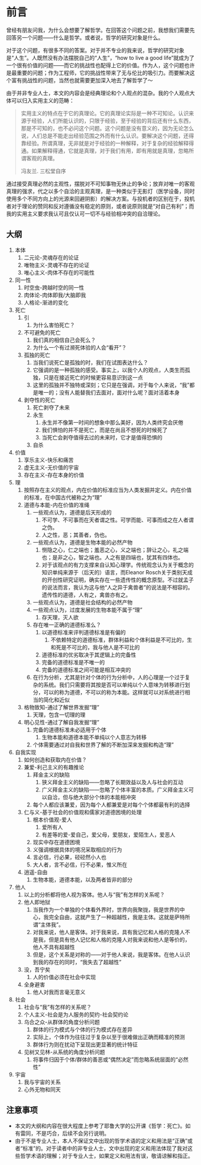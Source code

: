 # 前言

曾经有朋友问我，为什么会想要了解哲学。在回答这个问题之前，我想我们需要先回答另一个问题——什么是哲学。或者说，哲学的研究对象是什么。

对于这个问题，有很多不同的答案。对于并不专业的我来说，哲学的研究对象是“人生”。人既然没有办法摆脱自己的“人生”，“how to live a good life”就成为了一个很有价值的问题——而它的挑战性也配得上它的价值。作为人，这个问题也许是最重要的问题；作为工程师，它的挑战性带来了无与伦比的吸引力。而要解决这个富有挑战性的问题，当然也就需要更加深入地去了解哲学了～

由于并非专业人士，本文的内容会是经典理论和个人观点的混杂。我的个人观点大体可以归入实用主义的范畴：

> 实用主义的特点在于它的真理论。它的真理论实际是一种不可知论。认识来源于经验，人们所能认识的，只限于经验，至于经验的背后还有什么东西，那是不可知的，也不必问这个问题。这个问题是没有意义的，因为无论怎么说，人们总是不能走出经验范围之外而有什么认识。要解决这个问题，还得靠经验。所谓真理，无非就是对于经验的一种解释，对于复杂的经验解释得通。如果解释得通，它就是真理，对于我们有用，即有用就是真理，忽略所谓客观的真理。
>
> 冯友兰. 三松堂自序

通过接受真理必然的主观性，摆脱对不可知事物无休止的争论；放弃对唯一的客观真理的强求，代之以多个自洽的主观真理，是一种类似于无影灯（医学设备，同时使用多个不同方向上的光源来回避阴影）的解决方案。与投机者的区别在于，投机者对于理论的赞同和反对遵循没有稳定的原则，或者说原则就是“对自己有利”；而我的实用主义要求我认可且仅认可一切不与经验相冲突的自洽理论。

## 大纲

1. 本体
   1. 二元论-灵魂存在的论证
   2. 唯物主义-灵魂不存在的论证
   3. 唯心主义-肉体不存在的可能性
2. 同一性
   1. 时空虫-跨越时空的同一性
   3. 肉体论-肉体即我/大脑即我
   4. 人格论-渐进的变化
3. 死亡
   1. 引
      1. 为什么害怕死亡？
   2. 不可避免的死亡
      1. 我们真的相信自己会死么？
      2. 为什么一个有过濒死体验的人会“看开”？
   3. 孤独的死亡
      1. 当我们说死亡是孤独的时，我们在试图表达什么？
      2. 它强调的是一种孤独的感受。事实上，以我个人的观点，人类生而孤独，只是在接近死亡的时候更容易意识到这一点
      3. 这里的孤独并不独特或深刻；它只是在强调，对于每个人来说，“我”都是唯一的；没有人能替我们去面对，面对什么呢？面对活着本身
   4. 剥夺性的死亡
      1. 死亡剥夺了未来
      2. 永生
         1. 永生并不像第一时间的想象中那么美好，因为人类终究会厌倦
         2. 我们惧怕的并不是死亡，而是在尚且不想死的时候死了
         3. 当死亡会剥夺值得去过的未来时，它才是值得恐惧的
      3. 自杀
4. 价值
   1. 享乐主义-快乐和痛苦
   2. 虚无主义-无价值的宇宙
   3. 存在主义-存在本身的价值
5. 理
   1. 按照存在主义的观点，内在价值的标准应当为人类发掘并定义。内在价值的标准，在中国古代被称之为“理”
   2. 道德与本能-内在价值的准绳
      1. 一些观点认为，道德是后天形成的
         1. 不可学、不可事而在天者谓之性。可学而能、可事而成之在人者谓之伪。
         2. 人之性，恶；其善者，伪也。
      2. 一些观点认为，道德是生物本能的必然产物
         1. 恻隐之心，仁之端也；羞恶之心，义之端也；辞让之心，礼之端也；是非之心，智之端也。人之有是四端也，犹其有四体也。
         2. 对于该观点的有力支撑来自认知心理学。传统观念认为关于概念的知识单纯来源于（后天的）语言，而Eleanor Rosch关于类别天成的开创性研究证明，确实存在一些遗传性的概念原型。不过就孟子的说法而言，我认为这与他“人之异于禽兽者”的说法是不相容的。遗传性的道德，人有之，禽兽亦有之。
      3. 一些观点认为，道德是社会结构的必然产物
      4. 一些观点认为，过度发展的生物本能不属于“理”
         1. 存天理，灭人欲
      5. 存在唯一正确的道德标准么？
         1. 以道德标准来评判道德标准是有偏的
            1. 不依赖特定的道德标准，群体利益和个体利益是不可比的，生和死是不可比的，我与他人是不可比的
         2. 道德标准的优劣取决于其逻辑上的完备性
         3. 完备的道德标准是不唯一的
         4. 完备的道德标准之间可能是相互冲突的
      6. 在行为分析，尤其是针对个体的行为分析中，人的心理是一个过于复杂的系统。我们只需要将其按是否可以单纯以个人意味为转移进行划分，可以的称为道德，不可以的称为本能。这样就可以对系统进行相当的简化和近似
   3. 格物致知-通过了解世界发掘“理”
      1. 天理，包含一切理的理
   4. 明心见性-通过了解自我发掘“理”
      1. 完备的道德标准未必适用于个体
         1. 生物本能和道德本能不单纯以个人意志为转移
      2. 个体需要通过对自我和世界了解的不断加深来发掘和构造“理”
6. 自我实现
   1. 如何创造和获取内在价值？
   2. 兼爱-利己主义的有趣推论
      1. 拜金主义的缺陷
         1. 狭义拜金主义的缺陷——忽略了长期效益以及人与社会的互动
         2. 广义拜金主义的缺陷——忽略了个体丰富的本质。广义拜金主义可以自洽，但与绝大部分个体的本能相冲突
      2. 每个人都应该兼爱，因为每个人都兼爱是对每个个体都最有利的选择
   3. 仁与义-基于社会的价值观和儒家对道德困境的处理
      1. 根本价值观-爱人
         1. 爱所有人
         2. 有差等的爱-爱自己，爱父母，爱朋友，爱陌生人，爱恶人
      2. 现实中存在道德困境
      3. 义强调根据具体的境况采取相应的行为
      4. 言必信，行必果，硁硁然小人也
      5. 大人者，言不必信，行不必果，惟义所在
   4. 逍遥-自由
      1. 生物本能，道德本能，以及两者皆非的部分
7. 他人
   1. 以上的分析都将他人视为客体。他人与“我”有怎样的关系呢？
   2. 他人即地狱
      1. 当我作为一个单独的个体看外界时，世界向我聚拢，我是世界的中心，我完全自由，这就产生了一种超越性，我是主体。这就是萨特所谓“主体我”。
      2. 对我来说，他人是客体。对于我来说，具有我记忆和人格的克隆人不是我，但是具有他人记忆和人格的克隆人对我来说和他人是等价的，他人不具有超越性
      3. 但是，这个关系是对称的——对于他人来说，我是客体。在他人认识到我的存在的同时，“我失去了超越性”
   3. 没，吾宁矣
      1. 人的价值必须在社会中实现
   4. 全身避害
      1. 他人对我而言毫无意义
8. 社会
   1. 社会与“我”有怎样的关系呢？
   2. 个人主义-社会是为人服务的契约-社会契约论
   3. 乌合之众-从群体的角度分析问题
      1. 群体的行为模式与个体的行为模式存在差异
      2. 实际上，个体作为往往过于复杂以至于很难做出正确而精准的预测
      3. 群体行为则在扰动下呈现出更显著的统计特征
   4. 见树又见林-从系统的角度分析问题
      1. 将事件归因于个体/群体的善恶或“偶然决定”而忽略系统层面的“必然性”
9. 宇宙
   1. 我与宇宙的关系
   2. 心外无物和同天

## 注意事项

+ 本文的大纲和内容在很大程度上参考了耶鲁大学的公开课《哲学：死亡》。如有雷同，不是巧合，后续不会另行说明。
+ 由于不是专业人士，本人不保证文中出现的哲学术语的定义和用法是“正确”或者“标准”的。对于读者中的非专业人士，文中出现的定义和用法体现了我对这些哲学术语的理解；对于专业人士，如果定义和用法有误，敬请谅解和指正。

